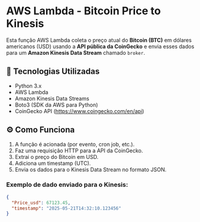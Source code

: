 # AWS Lambda - Bitcoin Price to Kinesis

Esta função AWS Lambda coleta o preço atual do **Bitcoin (BTC)** em dólares americanos (USD) usando a **API pública da CoinGecko** e envia esses dados para um **Amazon Kinesis Data Stream** chamado `broker`.

## 🔧 Tecnologias Utilizadas

- Python 3.x
- AWS Lambda
- Amazon Kinesis Data Streams
- Boto3 (SDK da AWS para Python)
- CoinGecko API (https://www.coingecko.com/en/api)

## ⚙️ Como Funciona

1. A função é acionada (por evento, cron job, etc.).
2. Faz uma requisição HTTP para a API da CoinGecko.
3. Extrai o preço do Bitcoin em USD.
4. Adiciona um timestamp (UTC).
5. Envia os dados para o Kinesis Data Stream no formato JSON.

### Exemplo de dado enviado para o Kinesis:

```json
{
  "Price_usd": 67123.45,
  "timestamp": "2025-05-21T14:32:10.123456"
}
